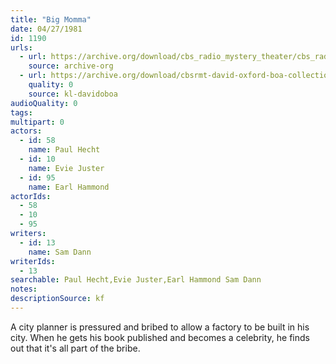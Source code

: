 ```yaml
---
title: "Big Momma"
date: 04/27/1981
id: 1190
urls: 
  - url: https://archive.org/download/cbs_radio_mystery_theater/cbs_radio_mystery_theater-1151-1200.zip/cbs_radio_mystery_theater-1151-1200%2Fcbsrmt_1190_big_momma.mp3
    source: archive-org
  - url: https://archive.org/download/cbsrmt-david-oxford-boa-collection/CBSRMT-810427-1190-Big-Momma-(32-16)-[2007]-{BoA}.mp3
    quality: 0
    source: kl-davidoboa
audioQuality: 0
tags: 
multipart: 0
actors:  
  - id: 58
    name: Paul Hecht  
  - id: 10
    name: Evie Juster  
  - id: 95
    name: Earl Hammond
actorIds:  
  - 58  
  - 10  
  - 95
writers:  
  - id: 13
    name: Sam Dann
writerIds:  
  - 13
searchable: Paul Hecht,Evie Juster,Earl Hammond Sam Dann
notes: 
descriptionSource: kf
---
```

A city planner is pressured and bribed to allow a factory to be built in his city. When he gets his book published and becomes a celebrity, he finds out that it's all part of the bribe.